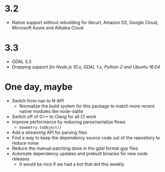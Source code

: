 
# 3.2
- Native support without rebuilding for libcurl, Amazon S3, Google Cloud, Microsoft Azure and Alibaba Cloud
# 3.3
- GDAL 3.3
- *Dropping support for Node.js 10.x, GDAL 1.x, Python 2 and Ubuntu 16.04*

# One day, maybe

- Switch from nan to N-API
  - Normalize the build system for this package to match more recent native modules like node-sqlite
- Switch off of G++ to Clang for all CI work
- Improve performance by reducing parse/serialize flows
  - `Geometry.toObject()`
- Add a streaming API for parsing files
- Find a way to keep the dependency source code out of the repository to reduce noise
- Reduce the manual patching done in the gdal format gyp files
- Automate dependency updates and prebuilt binaries for new node releases
  - It would be nice if we had a bot that did this weekly
